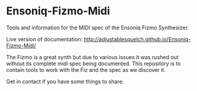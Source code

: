 Ensoniq-Fizmo-Midi
==================

Tools and information for the MIDI spec of the Ensoniq Fizmo Synthesizer.

Live version of documentation: http://adjustablesquelch.github.io/Ensoniq-Fizmo-Midi/

The Fizmo is a great synth but due to various issues it was rushed out without its complete midi spec being documented. This repository is to contain tools to work with the Fiz and the spec as we discover it.

Get in contact if you have some things to share.

